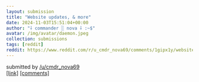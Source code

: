 ```yaml
---
layout: submission
title: "Website updates, & more"
date: 2024-11-03T15:51:04+00:00
author: "⸸ commander ░ nova ⸸ :~$"
avatar: /img/avatar/daemon.jpeg
collection: submissions
tags: [reddit]
reddit: https://www.reddit.com/r/u_cmdr_nova69/comments/1gipx1y/website_updates_more/
---
```


<p><p>submitted by   <a href="https://www.reddit.com/user/cmdr_nova69" target="_blank"> /u/cmdr_nova69 </a> <br> <span><a href="https://nova.mkultra.monster/programming/2024/11/03/inplaying-with-javascript" target="_blank">[link]</a></span>   <span><a href="https://www.reddit.com/r/u_cmdr_nova69/comments/1gipx1y/website_updates_more/" target="_blank">[comments]</a></span></p></p>
